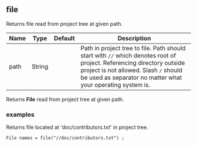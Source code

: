 ## file

Returns file read from project tree at given path.

 | Name | Type | Default | Description |
 | ---- | ---- | ------- | ----------- |
 | path | String |   | Path in project tree to file. Path should start with `//` which denotes root of project. Referencing directory outside project is not allowed. Slash `/` should be used as separator no matter what your operating system is. |

Returns __File__ read from project tree at given path.

### examples

Returns file located at 'doc/contributors.txt' in project tree.
```
File names = file("//doc/contributors.txt") ;
```

